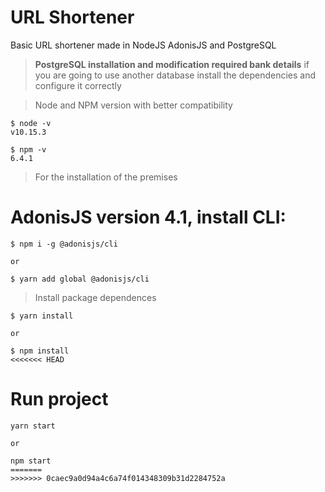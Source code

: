# URL Shortener
Basic URL shortener made in NodeJS AdonisJS and PostgreSQL
>**PostgreSQL installation and modification required
> bank details**
> if you are going to use another database install the dependencies and configure it correctly

> Node and NPM version with better compatibility
```
$ node -v
v10.15.3

$ npm -v
6.4.1
```

> For the installation of the premises

# AdonisJS version 4.1, install CLI:
```
$ npm i -g @adonisjs/cli

or

$ yarn add global @adonisjs/cli
```

> Install package dependences
```
$ yarn install

or

$ npm install
<<<<<<< HEAD
```

# Run project

```
yarn start

or

npm start
=======
>>>>>>> 0caec9a0d94a4c6a74f014348309b31d2284752a
```
